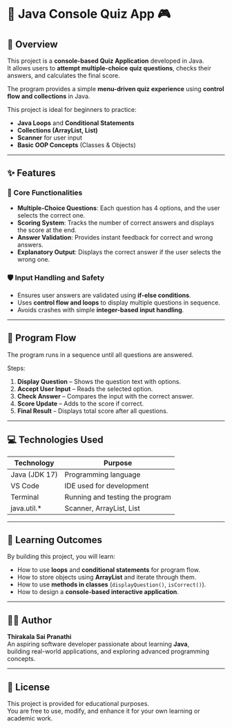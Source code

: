 # 📝 Java Console Quiz App 🎮

## 📘 Overview
This project is a **console-based Quiz Application** developed in Java.  
It allows users to **attempt multiple-choice quiz questions**, checks their answers, and calculates the final score.  

The program provides a simple **menu-driven quiz experience** using **control flow and collections** in Java.

This project is ideal for beginners to practice:
- **Java Loops** and **Conditional Statements**
- **Collections (ArrayList, List)**
- **Scanner** for user input
- **Basic OOP Concepts** (Classes & Objects)

---

## ✨ Features

### 🔹 Core Functionalities
- **Multiple-Choice Questions**: Each question has 4 options, and the user selects the correct one.
- **Scoring System**: Tracks the number of correct answers and displays the score at the end.
- **Answer Validation**: Provides instant feedback for correct and wrong answers.
- **Explanatory Output**: Displays the correct answer if the user selects the wrong one.

### 🛡️ Input Handling and Safety
- Ensures user answers are validated using **if-else conditions**.
- Uses **control flow and loops** to display multiple questions in sequence.
- Avoids crashes with simple **integer-based input handling**.

---

## 🔁 Program Flow
The program runs in a sequence until all questions are answered.  

Steps:
1. **Display Question** – Shows the question text with options.  
2. **Accept User Input** – Reads the selected option.  
3. **Check Answer** – Compares the input with the correct answer.  
4. **Score Update** – Adds to the score if correct.  
5. **Final Result** – Displays total score after all questions.  

---

## 💻 Technologies Used

| Technology | Purpose |
|------------|---------|
| Java (JDK 17) | Programming language |
| VS Code| IDE used for development |
| Terminal| Running and testing the program |
| java.util.* | Scanner, ArrayList, List |

---

## 🎯 Learning Outcomes
By building this project, you will learn:
- How to use **loops** and **conditional statements** for program flow.
- How to store objects using **ArrayList** and iterate through them.
- How to use **methods in classes** (`displayQuestion()`, `isCorrect()`).
- How to design a **console-based interactive application**.

---

## 👩‍💻 Author
**Thirakala Sai Pranathi**  
An aspiring software developer passionate about learning **Java**,  
building real-world applications, and exploring advanced programming concepts.

---

## 📝 License
This project is provided for educational purposes.  
You are free to use, modify, and enhance it for your own learning or academic work.

